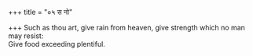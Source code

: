 +++
title = "०५ स नो"

+++
Such as thou art, give rain from heaven, give strength which no man may resist:  
     Give food exceeding plentiful.